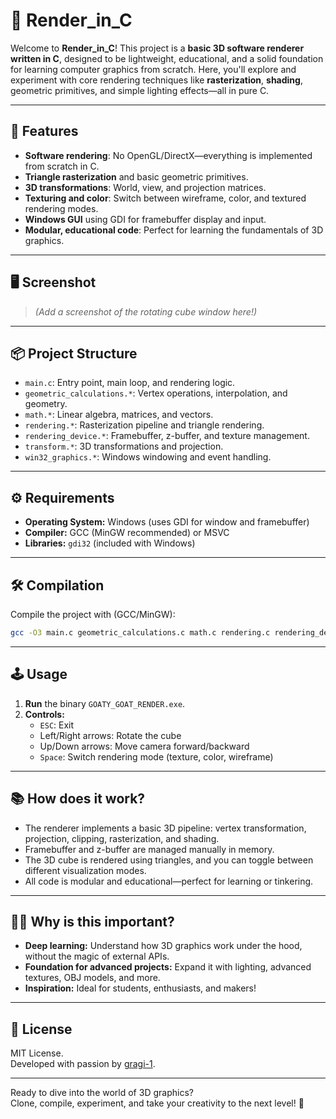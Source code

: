 # 🦄 Render_in_C

Welcome to **Render_in_C**!
This project is a **basic 3D software renderer written in C**, designed to be lightweight, educational, and a solid foundation for learning computer graphics from scratch. Here, you'll explore and experiment with core rendering techniques like **rasterization**, **shading**, geometric primitives, and simple lighting effects—all in pure C.

---

## 🚀 Features

- **Software rendering**: No OpenGL/DirectX—everything is implemented from scratch in C.
- **Triangle rasterization** and basic geometric primitives.
- **3D transformations**: World, view, and projection matrices.
- **Texturing and color**: Switch between wireframe, color, and textured rendering modes.
- **Windows GUI** using GDI for framebuffer display and input.
- **Modular, educational code**: Perfect for learning the fundamentals of 3D graphics.

---

## 🖥️ Screenshot

> *(Add a screenshot of the rotating cube window here!)*

---

## 📦 Project Structure

- `main.c`: Entry point, main loop, and rendering logic.
- `geometric_calculations.*`: Vertex operations, interpolation, and geometry.
- `math.*`: Linear algebra, matrices, and vectors.
- `rendering.*`: Rasterization pipeline and triangle rendering.
- `rendering_device.*`: Framebuffer, z-buffer, and texture management.
- `transform.*`: 3D transformations and projection.
- `win32_graphics.*`: Windows windowing and event handling.

---

## ⚙️ Requirements

- **Operating System:** Windows (uses GDI for window and framebuffer)
- **Compiler:** GCC (MinGW recommended) or MSVC
- **Libraries:** `gdi32` (included with Windows)

---

## 🛠️ Compilation

Compile the project with (GCC/MinGW):

```sh
gcc -O3 main.c geometric_calculations.c math.c rendering.c rendering_device.c transform.c win32_graphics.c -o GOATY_GOAT_RENDER.exe -lgdi32
```

---

## 🕹️ Usage

1. **Run** the binary `GOATY_GOAT_RENDER.exe`.
2. **Controls:**
   - `ESC`: Exit
   - Left/Right arrows: Rotate the cube
   - Up/Down arrows: Move camera forward/backward
   - `Space`: Switch rendering mode (texture, color, wireframe)

---

## 📚 How does it work?

- The renderer implements a basic 3D pipeline: vertex transformation, projection, clipping, rasterization, and shading.
- Framebuffer and z-buffer are managed manually in memory.
- The 3D cube is rendered using triangles, and you can toggle between different visualization modes.
- All code is modular and educational—perfect for learning or tinkering.

---

## 🧑‍💻 Why is this important?

- **Deep learning:** Understand how 3D graphics work under the hood, without the magic of external APIs.
- **Foundation for advanced projects:** Expand it with lighting, advanced textures, OBJ models, and more.
- **Inspiration:** Ideal for students, enthusiasts, and makers!

---

## 📝 License

MIT License.  
Developed with passion by [gragi-1](https://github.com/gragi-1).

---

Ready to dive into the world of 3D graphics?  
Clone, compile, experiment, and take your creativity to the next level! 🚀
